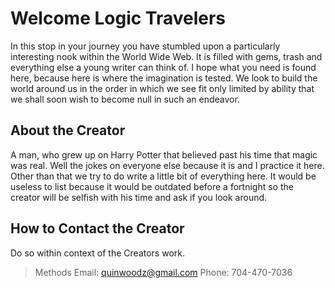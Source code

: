 # Welcome Logic Travelers 
In this stop in your journey you have stumbled upon a particularly interesting nook within the World Wide Web. It is filled with gems, trash and everything else a young writer can think of. I hope what you need is found here, because here is where the imagination is tested. We look to build the world around us in the order in which we see fit only limited by ability that we shall soon wish to become null in such an endeavor. 
## About the Creator
A man, who grew up on Harry Potter that believed past his time that magic was real. Well the jokes on everyone else because it is and I practice it here. Other than that we try to do write a little bit of everything here. It would be useless to list because it would be outdated before a fortnight so the creator will be selfish with his time and ask if you look around. 
## How to Contact the Creator 
Do so within context of the Creators work.
>Methods
Email:    quinwoodz@gmail.com
Phone:    704-470-7036


<!---
quinwoods/quinwoods is a ✨ special ✨ repository because its `README.md` (this file) appears on your GitHub profile.
You can click the Preview link to take a look at your changes.
--->
